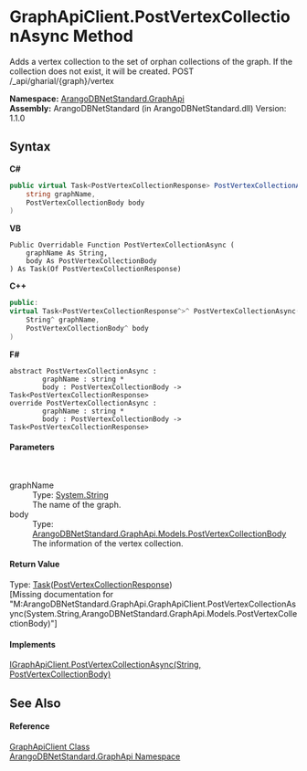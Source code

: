 # GraphApiClient.PostVertexCollectionAsync Method 
 

Adds a vertex collection to the set of orphan collections of the graph. If the collection does not exist, it will be created. POST /_api/gharial/{graph}/vertex

**Namespace:**&nbsp;<a href="5db3e172-88fa-722f-6e7f-25b7310b3db3">ArangoDBNetStandard.GraphApi</a><br />**Assembly:**&nbsp;ArangoDBNetStandard (in ArangoDBNetStandard.dll) Version: 1.1.0

## Syntax

**C#**<br />
``` C#
public virtual Task<PostVertexCollectionResponse> PostVertexCollectionAsync(
	string graphName,
	PostVertexCollectionBody body
)
```

**VB**<br />
``` VB
Public Overridable Function PostVertexCollectionAsync ( 
	graphName As String,
	body As PostVertexCollectionBody
) As Task(Of PostVertexCollectionResponse)
```

**C++**<br />
``` C++
public:
virtual Task<PostVertexCollectionResponse^>^ PostVertexCollectionAsync(
	String^ graphName, 
	PostVertexCollectionBody^ body
)
```

**F#**<br />
``` F#
abstract PostVertexCollectionAsync : 
        graphName : string * 
        body : PostVertexCollectionBody -> Task<PostVertexCollectionResponse> 
override PostVertexCollectionAsync : 
        graphName : string * 
        body : PostVertexCollectionBody -> Task<PostVertexCollectionResponse> 
```


#### Parameters
&nbsp;<dl><dt>graphName</dt><dd>Type: <a href="https://docs.microsoft.com/dotnet/api/system.string" target="_blank" rel="noopener noreferrer">System.String</a><br />The name of the graph.</dd><dt>body</dt><dd>Type: <a href="286f4e92-a4dd-c8f6-f486-709261fa0e30">ArangoDBNetStandard.GraphApi.Models.PostVertexCollectionBody</a><br />The information of the vertex collection.</dd></dl>

#### Return Value
Type: <a href="https://docs.microsoft.com/dotnet/api/system.threading.tasks.task-1" target="_blank" rel="noopener noreferrer">Task</a>(<a href="4227cb5c-169c-4c9e-929b-f0d19a12cb57">PostVertexCollectionResponse</a>)<br />\[Missing <returns> documentation for "M:ArangoDBNetStandard.GraphApi.GraphApiClient.PostVertexCollectionAsync(System.String,ArangoDBNetStandard.GraphApi.Models.PostVertexCollectionBody)"\]

#### Implements
<a href="6d814aad-dde7-5879-0375-4c098961a704">IGraphApiClient.PostVertexCollectionAsync(String, PostVertexCollectionBody)</a><br />

## See Also


#### Reference
<a href="fbeb06c2-7ca5-a17a-b0c2-96abac64dfaa">GraphApiClient Class</a><br /><a href="5db3e172-88fa-722f-6e7f-25b7310b3db3">ArangoDBNetStandard.GraphApi Namespace</a><br />